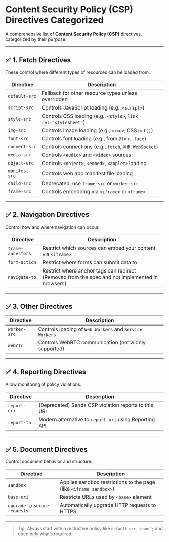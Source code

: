 # Content Security Policy (CSP) Directives Categorized

A comprehensive list of **Content Security Policy (CSP)** directives, categorized by their purpose.

---

## ✅ 1. Fetch Directives

These control where different types of resources can be loaded from.

| Directive      | Description                                                     |
| -------------- | --------------------------------------------------------------- |
| `default-src`  | Fallback for other resource types unless overridden             |
| `script-src`   | Controls JavaScript loading (e.g., `<script>`)                  |
| `style-src`    | Controls CSS loading (e.g., `<style>`, `link rel="stylesheet"`) |
| `img-src`      | Controls image loading (e.g., `<img>`, CSS `url()`)             |
| `font-src`     | Controls font loading (e.g., from `@font-face`)                 |
| `connect-src`  | Controls connections (e.g., `fetch`, `XHR`, `WebSocket`)        |
| `media-src`    | Controls `<audio>` and `<video>` sources                        |
| `object-src`   | Controls `<object>`, `<embed>`, `<applet>` loading              |
| `manifest-src` | Controls web app manifest file loading                          |
| `child-src`    | Deprecated, use `frame-src` or `worker-src`                     |
| `frame-src`    | Controls embedding via `<iframe>` or `<frame>`                  |

---

## ✅ 2. Navigation Directives

Control how and where navigation can occur.

| Directive         | Description                                                                                     |
| ----------------- | ----------------------------------------------------------------------------------------------- |
| `frame-ancestors` | Restrict which sources can embed your content via `<iframe>`                                    |
| `form-action`     | Restrict where forms can submit data to                                                         |
| `navigate-to`     | Restrict where anchor tags can redirect (Removed from the spec and not implemented in browsers) |

---

## ✅ 3. Other Directives

| Directive    | Description                                             |
| ------------ | ------------------------------------------------------- |
| `worker-src` | Controls loading of `Web Workers` and `Service Workers` |
| `webrtc`     | Controls WebRTC communication (not widely supported)    |

---

## ✅ 4. Reporting Directives

Allow monitoring of policy violations.

| Directive    | Description                                            |
| ------------ | ------------------------------------------------------ |
| `report-uri` | (Deprecated) Sends CSP violation reports to this URI   |
| `report-to`  | Modern alternative to `report-uri` using Reporting API |

---

## ✅ 5. Document Directives

Control document behavior and structure.

| Directive                   | Description                                                        |
| --------------------------- | ------------------------------------------------------------------ |
| `sandbox`                   | Applies sandbox restrictions to the page (like `<iframe sandbox>`) |
| `base-uri`                  | Restricts URLs used by `<base>` element                            |
| `upgrade-insecure-requests` | Automatically upgrade HTTP requests to HTTPS                       |

---

> Tip: Always start with a restrictive policy like `default-src 'none';` and open only what’s required.
